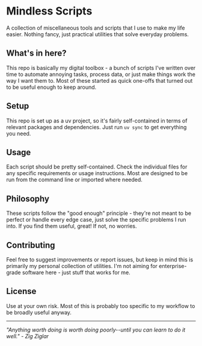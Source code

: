 # Mindless Scripts

A collection of miscellaneous tools and scripts that I use to make my life easier. Nothing fancy, just practical utilities that solve everyday problems.

## What's in here?

This repo is basically my digital toolbox - a bunch of scripts I've written over time to automate annoying tasks, process data, or just make things work the way I want them to. Most of these started as quick one-offs that turned out to be useful enough to keep around.

## Setup

This repo is set up as a uv project, so it's fairly self-contained in terms of relevant packages and dependencies. Just run `uv sync` to get everything you need.

## Usage

Each script should be pretty self-contained. Check the individual files for any specific requirements or usage instructions. Most are designed to be run from the command line or imported where needed.

## Philosophy

These scripts follow the "good enough" principle - they're not meant to be perfect or handle every edge case, just solve the specific problems I run into. If you find them useful, great! If not, no worries.

## Contributing

Feel free to suggest improvements or report issues, but keep in mind this is primarily my personal collection of utilities. I'm not aiming for enterprise-grade software here - just stuff that works for me.

## License

Use at your own risk. Most of this is probably too specific to my workflow to be broadly useful anyway.

---

*"Anything worth doing is worth doing poorly--until you can learn to do it well." - Zig Ziglar*
